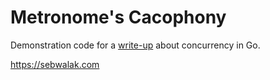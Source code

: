 
# Metronome's Cacophony

Demonstration code for a [write-up](https://sebwalak.com/pages/metronome-cacophony/) about concurrency in Go. 

https://sebwalak.com

 

